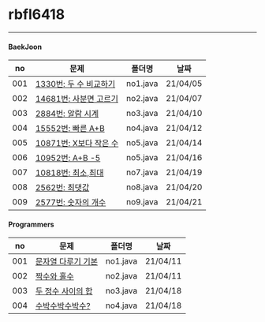# rbfl6418
---


#### BaekJoon

|no|문제|폴더명|날짜|
|------|------------------------------------------------------------------|----------|----------|
| 001 | [1330번: 두 수 비교하기](https://www.acmicpc.net/problem/1330)    | no1.java | 21/04/05 |
| 002 | [14681번: 사분면 고르기](https://www.acmicpc.net/problem/14681)        | no2.java | 21/04/07 |
| 003 | [2884번: 알람 시계](https://www.acmicpc.net/problem/2884)               | no3.java | 21/04/10 |
| 004 | [15552번: 빠른 A+B](https://www.acmicpc.net/problem/15552)               | no4.java | 21/04/12 |
| 005 | [10871번: X보다 작은 수](https://www.acmicpc.net/problem/10871)               | no5.java | 21/04/14 |
| 006 | [10952번: A+B -5](https://www.acmicpc.net/problem/10952)               | no5.java | 21/04/16 |
| 007 | [10818번: 최소,최대 ](https://www.acmicpc.net/problem/10818)               | no7.java | 21/04/19 |
| 008 | [2562번: 최댓값 ](https://www.acmicpc.net/problem/2562)               | no8.java | 21/04/20 |
| 009 | [2577번: 숫자의 개수 ](https://www.acmicpc.net/problem/2577)               | no9.java | 21/04/21 |



#### Programmers
|no|문제|폴더명|날짜|
|------|------------------------------------------------------------------|----------|----------|
| 001 | [문자열 다루기 기본](https://programmers.co.kr/learn/courses/30/lessons/12918)    | no1.java | 21/04/11 |
| 002 | [짝수와 홀수](https://programmers.co.kr/learn/courses/30/lessons/12937)        | no2.java | 21/04/11 |
| 003 | [두 정수 사이의 합](https://programmers.co.kr/learn/courses/30/lessons/12912)               | no3.java | 21/04/18|
| 004 | [수박수박수박수?](https://programmers.co.kr/learn/courses/30/lessons/12922)               | no4.java | 21/04/18 |
